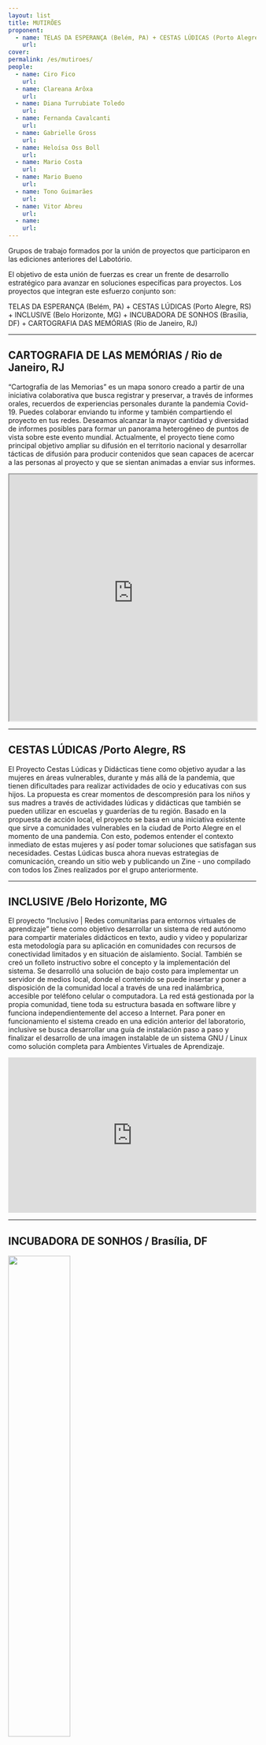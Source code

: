 ```yaml
---
layout: list
title: MUTIRÕES 
proponent:
  - name: TELAS DA ESPERANÇA (Belém, PA) + CESTAS LÚDICAS (Porto Alegre, RS) + INCLUSIVE (Belo Horizonte, MG) + INCUBADORA DE SONHOS (Brasília, DF) + CARTOGRAFIA DAS MEMÓRIAS (Rio de Janeiro, RJ)
    url: 
cover:
permalink: /es/mutiroes/
people:
  - name: Ciro Fico
    url: 
  - name: Clareana Arôxa
    url: 
  - name: Diana Turrubiate Toledo
    url: 
  - name: Fernanda Cavalcanti
    url: 
  - name: Gabrielle Gross
    url: 
  - name: Heloísa Oss Boll
    url: 
  - name: Mario Costa
    url: 
  - name: Mario Bueno
    url: 
  - name: Tono Guimarães
    url: 
  - name: Vitor Abreu
    url: 
  - name:
    url: 
---
```


Grupos de trabajo formados por la unión de proyectos que participaron en las ediciones anteriores del Labotório.
  
El objetivo de esta unión de fuerzas es crear un frente de desarrollo estratégico para avanzar en soluciones específicas para proyectos. Los proyectos que integran este esfuerzo conjunto son:
 
TELAS DA ESPERANÇA (Belém, PA) + CESTAS LÚDICAS (Porto Alegre, RS) + INCLUSIVE (Belo Horizonte, MG) + INCUBADORA DE SONHOS (Brasília, DF) + CARTOGRAFIA DAS MEMÓRIAS (Rio de Janeiro, RJ)


---


## CARTOGRAFIA DE LAS MEMÓRIAS / Rio de Janeiro, RJ
  
“Cartografía de las Memorias” es un mapa sonoro creado a partir de una iniciativa colaborativa que busca registrar y preservar, a través de informes orales, recuerdos de experiencias personales durante la pandemia Covid-19. Puedes colaborar enviando tu informe y también compartiendo el proyecto en tus redes.
Deseamos alcanzar la mayor cantidad y diversidad de informes posibles para formar un panorama heterogéneo de puntos de vista sobre este evento mundial.
Actualmente, el proyecto tiene como principal objetivo ampliar su difusión en el territorio nacional y desarrollar tácticas de difusión para producir contenidos que sean capaces de acercar a las personas al proyecto y que se sientan animadas a enviar sus informes.
 
<iframe  width="100%" height="500" src="https://www.cartografiadasmemorias.org"></iframe>

---
  
## CESTAS LÚDICAS /Porto Alegre, RS
  

El Proyecto Cestas Lúdicas y Didácticas tiene como objetivo ayudar a las mujeres en áreas vulnerables, durante y más allá de la pandemia, que tienen dificultades para realizar actividades de ocio y educativas con sus hijos. La propuesta es crear momentos de descompresión para los niños y sus madres a través de actividades lúdicas y didácticas que también se pueden utilizar en escuelas y guarderías de tu región.
Basado en la propuesta de acción local, el proyecto se basa en una iniciativa existente que sirve a comunidades vulnerables en la ciudad de Porto Alegre en el momento de una pandemia. Con esto, podemos entender el contexto inmediato de estas mujeres y así poder tomar soluciones que satisfagan sus necesidades.
Cestas Lúdicas busca ahora nuevas estrategias de comunicación, creando un sitio web y publicando un Zine - uno compilado con todos los Zines realizados por el grupo anteriormente.

---
 
## INCLUSIVE /Belo Horizonte, MG
  
El proyecto “Inclusivo | Redes comunitarias para entornos virtuales de aprendizaje” tiene como objetivo desarrollar un sistema de red autónomo para compartir materiales didácticos en texto, audio y video y popularizar esta metodología para su aplicación en comunidades con recursos de conectividad limitados y en situación de aislamiento. Social.
También se creó un folleto instructivo sobre el concepto y la implementación del sistema. Se desarrolló una solución de bajo costo para implementar un servidor de medios local, donde el contenido se puede insertar y poner a disposición de la comunidad local a través de una red inalámbrica, accesible por teléfono celular o computadora. La red está gestionada por la propia comunidad, tiene toda su estructura basada en software libre y funciona independientemente del acceso a Internet.
Para poner en funcionamiento el sistema creado en una edición anterior del laboratorio, inclusive se busca desarrollar una guía de instalación paso a paso y finalizar el desarrollo de una imagen instalable de un sistema GNU / Linux como solución completa para Ambientes Virtuales de Aprendizaje.

<iframe width="100%" height="315" src="https://www.youtube.com/embed/X19TbXGn8Fw" frameborder="0" allow="accelerometer; autoplay; encrypted-media; gyroscope; picture-in-picture" allowfullscreen></iframe>



---

## INCUBADORA DE SONHOS / Brasília, DF
    
<img src="/3ed/media/images/incubadora.png" width="50%" padding-left="20%">

   
Incubadora de Sueños apoya a estudiantes, motivándolos a reflexionar sobre el escenario de enfrentar los desafíos provocados por Covid-19 y a crear un marco de sueños para el futuro, para la generación de proyectos colaborativos en sus comunidades.

En la 3ª Edición del Laboratorio de Emergencias Covid-19, la Incubadora de Sueños desarrolló materiales y estrategias para la Campaña Sueño Joven, que tiene como objetivo inspirar a jóvenes de todo el país a expresar y concretar sus sueños. 

Se realizaron las siguientes actividades:
- Movilización a los jóvenes para que contribuyan a la Campaña;
- Elaboración de formularios para registro en reuniones y envío de videos;
- Encuentro con jóvenes con dinámicas teatrales y lectura del poema Sueño Joven;
- Elaboración de una guía para usar Instagram;
- Diseño de maquetación para la campaña de Sonho Jovem en Instagram;
- Elaboración de una estrategia para implementar la Campaña Sueño Joven en Instagram;
- Desarrollo de logo para la Incubadora de Sueños;
- Recopilación de videos de jóvenes;
- Edición del video Sueño Joven.

Los próximos pasos son el lanzamiento y la implementación de la Campaña Sueño Joven en las redes sociales.
    
Os próximo passos são o lançamento e a implementação da Campanha Sonho Jovem nas redes sociais.
<iframe width="100%" height="315" src="https://www.youtube.com/embed/z7Zb2Q9I-qQ" frameborder="0" allow="accelerometer; autoplay; encrypted-media; gyroscope; picture-in-picture" allowfullscreen></iframe>

  
[DESCARG AQUÍ EL GUIA PARA INSTAGRAM](/3ed/media/docs/incubadora_guia_instagram.pdf){:target="_blank"}
  

[PRESENTACIÓN DEL PROYECTO](/3ed/media/docs/incubadora_apresentacao.pdf){:target="_blank"}


[@incubadora.de.sonhos](/3ed/media/docs/incubadora_apresentacao.pdf){:target="_blank"}


---
  
## TELAS DA ESPERANÇA /Belém, PA
  
Telas em Movimento (pantallas en movimento) es un festival de cine en la periferia del Amazonas. Protagonizada por personas de estas periferias, Telas tiene como objetivo democratizar el acceso al cine. Ante la pandemia, el proyecto reorientó sus acciones para combatir el Covid-19. Este año, cientos de familias de barrios periféricos y comunidades ribereñas de Belém fueron atendidas, movilizando agentes de salud y campañas de comunicación comunitaria, distribuyendo canastas básicas, kits de higiene, máscaras y kits de dibujos educativos, las “Telas da Esperança”.
A partir de los kits pedagógicos y los dibujos realizados por los niños en la primera etapa del proyecto, Telas da Esperança ahora busca personas que animarán estos dibujos y crearán una campaña publicitaria.
Estas animaciones se presentarán más adelante, en la edición online del festival.


---



